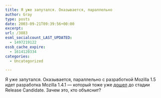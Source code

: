 ```yaml
---
title: Я уже запутался. Оказывается, параллельно
author: Gray
type: posts
date: 2003-09-21T09:39:56+00:00
excerpt:
url: /3883
esml_socialcount_LAST_UPDATED:
  - 1497219122
essb_cache_expire:
  - 1614120334
categories:
  - Uncategorized

---
```








Я уже запутался. Оказывается, параллельно с разработкой Mozilla 1.5 идет разработка Mozilla 1.4.1 &#8212; который тоже уже <a href="http://www.mozillazine.org/talkback.html?article=3723" target="_blank">дошел</a> до стадии Release Candidate. Зачем это, кто объяснит?
